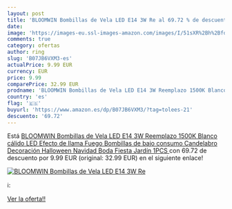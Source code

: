 ```yaml
---
layout: post
title: 'BLOOMWIN Bombillas de Vela LED E14 3W Re al 69.72 % de descuento'
date: 
image: 'https://images-eu.ssl-images-amazon.com/images/I/51sXR%2Bh%2BfdL._SL200_.jpg'
comments: true
category: ofertas
author: ring
slug: 'B07JB6VXM3-es'
actualPrice: 9.99 EUR
currency: EUR
price: 9.99
comparePrice: 32.99 EUR
prodname: 'BLOOMWIN Bombillas de Vela LED E14 3W Reemplazo 1500K Blanco cálido LED Efecto de llama Fuego Bombillas de bajo consumo Candelabro Decoración Halloween Navidad Boda Fiesta Jardín  1PCS '
country: 'es'
flag: '🇪🇸'
buyurl: 'https://www.amazon.es/dp/B07JB6VXM3/?tag=tolees-21'
descuento: '69.72'
---
```


Está [BLOOMWIN Bombillas de Vela LED E14 3W Reemplazo 1500K Blanco cálido LED Efecto de llama Fuego Bombillas de bajo consumo Candelabro Decoración Halloween Navidad Boda Fiesta Jardín  1PCS ](https://www.amazon.es/dp/B07JB6VXM3/?tag=tolees-21) con 69.72 de descuento por 9.99 EUR (original: 32.99 EUR) en el siguiente enlace!

[![BLOOMWIN Bombillas de Vela LED E14 3W Re](https://images-eu.ssl-images-amazon.com/images/I/51sXR%2Bh%2BfdL._SL200_.jpg)](https://www.amazon.es/dp/B07JB6VXM3/?tag=tolees-21)

ℹ️:


[Ver la oferta!!](https://www.amazon.es/dp/B07JB6VXM3/?tag=tolees-21)
